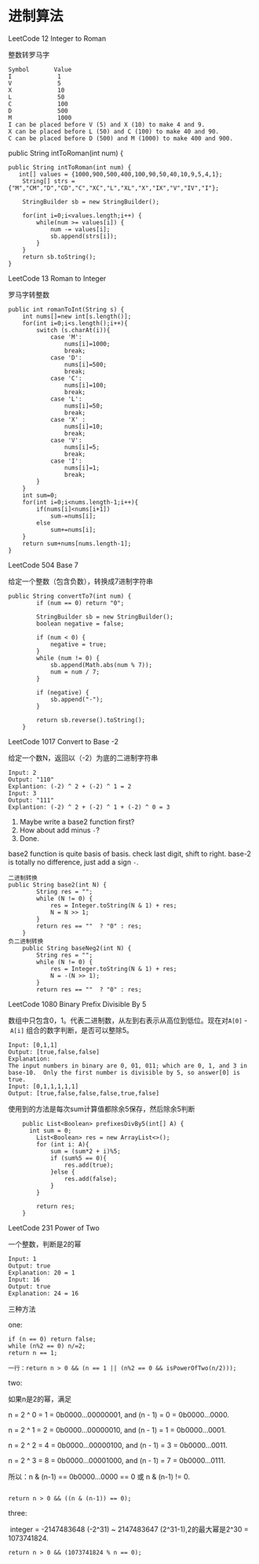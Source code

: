 # 进制算法

LeetCode 12 Integer to Roman

整数转罗马字

```
Symbol       Value
I             1
V             5
X             10
L             50
C             100
D             500
M             1000
I can be placed before V (5) and X (10) to make 4 and 9. 
X can be placed before L (50) and C (100) to make 40 and 90. 
C can be placed before D (500) and M (1000) to make 400 and 900.
```

public String intToRoman(int num) {

```
public String intToRoman(int num) { 
   int[] values = {1000,900,500,400,100,90,50,40,10,9,5,4,1};
    String[] strs = {"M","CM","D","CD","C","XC","L","XL","X","IX","V","IV","I"};
    
    StringBuilder sb = new StringBuilder();
    
    for(int i=0;i<values.length;i++) {
        while(num >= values[i]) {
            num -= values[i];
            sb.append(strs[i]);
        }
    }
    return sb.toString();
}
```

LeetCode 13 Roman to Integer

罗马字转整数

```
public int romanToInt(String s) {
    int nums[]=new int[s.length()];
    for(int i=0;i<s.length();i++){
        switch (s.charAt(i)){
            case 'M':
                nums[i]=1000;
                break;
            case 'D':
                nums[i]=500;
                break;
            case 'C':
                nums[i]=100;
                break;
            case 'L':
                nums[i]=50;
                break;
            case 'X' :
                nums[i]=10;
                break;
            case 'V':
                nums[i]=5;
                break;
            case 'I':
                nums[i]=1;
                break;
        }
    }
    int sum=0;
    for(int i=0;i<nums.length-1;i++){
        if(nums[i]<nums[i+1])
            sum-=nums[i];
        else
            sum+=nums[i];
    }
    return sum+nums[nums.length-1];
}
```

LeetCode 504 Base 7

给定一个整数（包含负数），转换成7进制字符串

```
public String convertTo7(int num) {
        if (num == 0) return "0";
        
        StringBuilder sb = new StringBuilder();
        boolean negative = false;
        
        if (num < 0) {
            negative = true;
        }
        while (num != 0) {
            sb.append(Math.abs(num % 7));
            num = num / 7;
        }
        
        if (negative) {
            sb.append("-");
        }
        
        return sb.reverse().toString();
    }
```

LeetCode 1017 Convert to Base -2

给定一个数N，返回以（-2）为底的二进制字符串

```
Input: 2
Output: "110"
Explantion: (-2) ^ 2 + (-2) ^ 1 = 2
Input: 3
Output: "111"
Explantion: (-2) ^ 2 + (-2) ^ 1 + (-2) ^ 0 = 3
```

1. Maybe write a base2 function first?
2. How about add minus `-`?
3. Done.

base2 function is quite basis of basis.
check last digit, shift to right.
base-2 is totally no difference, just add a sign `-`.

```
二进制转换
public String base2(int N) {
        String res = "";
        while (N != 0) {
            res = Integer.toString(N & 1) + res;
            N = N >> 1;
        }
        return res == ""  ? "0" : res;
    }
负二进制转换
    public String baseNeg2(int N) {
        String res = "";
        while (N != 0) {
            res = Integer.toString(N & 1) + res;
            N = -(N >> 1);
        }
        return res == ""  ? "0" : res;
```

LeetCode 1080 Binary Prefix Divisible By 5

数组中只包含0，1。代表二进制数，从左到右表示从高位到低位。现在对`A[0]` - `A[i]` 组合的数字判断，是否可以整除5。

```
Input: [0,1,1]
Output: [true,false,false]
Explanation: 
The input numbers in binary are 0, 01, 011; which are 0, 1, and 3 in base-10.  Only the first number is divisible by 5, so answer[0] is true.
Input: [0,1,1,1,1,1]
Output: [true,false,false,false,true,false]
```

使用到的方法是每次sum计算值都除余5保存，然后除余5判断

```
	public List<Boolean> prefixesDivBy5(int[] A) {
      int sum = 0;
        List<Boolean> res = new ArrayList<>();
        for (int i: A){
            sum = (sum*2 + i)%5;
            if (sum%5 == 0){
                res.add(true);
            }else {
                res.add(false);
            }
        }

        return res;
    }
```

LeetCode 231 Power of Two

一个整数，判断是2的幂

```
Input: 1
Output: true 
Explanation: 20 = 1
Input: 16
Output: true
Explanation: 24 = 16
```

三种方法

one:

```
if (n == 0) return false;
while (n%2 == 0) n/=2;
return n == 1;

一行：return n > 0 && (n == 1 || (n%2 == 0 && isPowerOfTwo(n/2)));
```

two:

如果n是2的幂，满足

n = 2 ^ 0 = 1 = 0b0000...00000001, and (n - 1) = 0 = 0b0000...0000.

n = 2 ^ 1 = 2 = 0b0000...00000010, and (n - 1) = 1 = 0b0000...0001.

n = 2 ^ 2 = 4 = 0b0000...00000100, and (n - 1) = 3 = 0b0000...0011.

n = 2 ^ 3 = 8 = 0b0000...00001000, and (n - 1) = 7 = 0b0000...0111.

所以：n & (n-1) == 0b0000...0000 == 0 或 n & (n-1) != 0.

```

return n > 0 && ((n & (n-1)) == 0);

```

three:

 integer = -2147483648 (-2^31) ~ 2147483647 (2^31-1),2的最大幂是2^30 = 1073741824.

```
return n > 0 && (1073741824 % n == 0);
```











